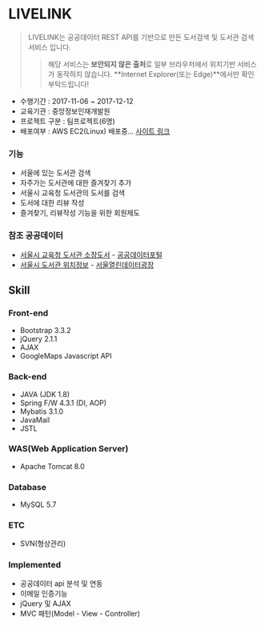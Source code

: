 # LIVELINK

> LIVELINK는 공공데이터 REST API를 기반으로 만든 도서검색 및 도서관 검색 서비스 입니다.
>> 해당 서비스는 **보안되지 않은 출처**로 일부 브라우저에서 위치기반 서비스가 동작하지 않습니다. **Internet Explorer(또는 Edge)**에서만 확인 부탁드립니다!
- 수행기간 : 2017-11-06 ~ 2017-12-12
- 교육기관 : 중앙정보인재개발원
- 프로젝트 구분 : 팀프로젝트(6명)
- 배포여부 : AWS EC2(Linux) 배포중... [사이트 링크](http://http://ec2-18-219-192-167.us-east-2.compute.amazonaws.com/searchlib)

### 기능
- 서울에 있는 도서관 검색
- 자주가는 도서관에 대한 즐겨찾기 추가
- 서울시 교육청 도서관의 도서를 검색
- 도서에 대한 리뷰 작성
- 즐겨찾기, 리뷰작성 기능을 위한 회원제도 

### 참조 공공데이터
- [서울시 교육청 도서관 소장도서](https://www.data.go.kr/dataset/15001051/openapi.do?mypageFlag=Y) - [공공데이터포털](www.data.go.kr)
- [서울시 도서관 위치정보](http://data.seoul.go.kr/dataList/datasetView.do?infId=OA-1326&srvType=A&serviceKind=1&currentPageNo=1) - [서울열린데이터광장](http://data.seoul.go.kr) 

## Skill
### Front-end
- Bootstrap 3.3.2
- jQuery 2.1.1
- AJAX
- GoogleMaps Javascript API

### Back-end
- JAVA (JDK 1.8)
- Spring F/W 4.3.1 (DI, AOP)
- Mybatis 3.1.0
- JavaMail
- JSTL

### WAS(Web Application Server)
- Apache Tomcat 8.0

### Database
- MySQL 5.7

### ETC
- SVN(형상관리)

### Implemented
- 공공데이터 api 분석 및 연동
- 이메일 인증기능
- jQuery 및 AJAX
- MVC 패턴(Model - View - Controller)